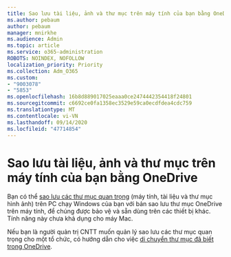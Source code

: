 ```yaml
---
title: Sao lưu tài liệu, ảnh và thư mục trên máy tính của bạn bằng OneDrive
ms.author: pebaum
author: pebaum
manager: mnirkhe
ms.audience: Admin
ms.topic: article
ms.service: o365-administration
ROBOTS: NOINDEX, NOFOLLOW
localization_priority: Priority
ms.collection: Adm_O365
ms.custom:
- "9003078"
- "5853"
ms.openlocfilehash: 16b8d889017025eaaa0ce2474442354418f24801
ms.sourcegitcommit: c6692ce0fa1358ec3529e59ca0ecdfdea4cdc759
ms.translationtype: MT
ms.contentlocale: vi-VN
ms.lasthandoff: 09/14/2020
ms.locfileid: "47714854"
---
```

# <a name="back-up-your-documents-pictures-and-desktop-folders-with-onedrive"></a>Sao lưu tài liệu, ảnh và thư mục trên máy tính của bạn bằng OneDrive

Bạn có thể [sao lưu các thư mục quan trọng](https://support.office.com/article/d61a7930-a6fb-4b95-b28a-6552e77c3057)  (máy tính, tài liệu và thư mục hình ảnh) trên PC chạy Windows của bạn với bản sao lưu thư mục OneDrive trên máy tính, để chúng được bảo vệ và sẵn dùng trên các thiết bị khác. Tính năng này chưa khả dụng cho máy Mac.  

Nếu bạn là người quản trị CNTT muốn quản lý sao lưu các thư mục quan trọng cho một tổ chức, có hướng dẫn cho việc [di chuyển thư mục đã biết trong OneDrive](https://docs.microsoft.com/onedrive/redirect-known-folders).
